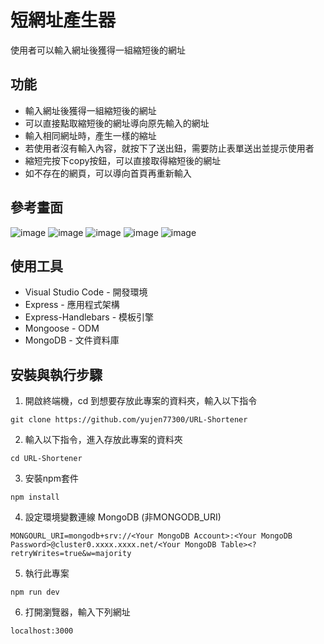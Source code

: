 # 短網址產生器
使用者可以輸入網址後獲得一組縮短後的網址<br>


## 功能

+ 輸入網址後獲得一組縮短後的網址
+ 可以直接點取縮短後的網址導向原先輸入的網址
+ 輸入相同網址時，產生一樣的縮址
+ 若使用者沒有輸入內容，就按下了送出鈕，需要防止表單送出並提示使用者
+ 縮短完按下copy按鈕，可以直接取得縮短後的網址
+ 如不存在的網頁，可以導向首頁再重新輸入



## 參考畫面
![image](https://user-images.githubusercontent.com/54500773/192105921-9f1559f3-45b9-4aac-b103-fdaf0601c447.png)
![image](https://user-images.githubusercontent.com/54500773/192105936-f660dc0f-0dcd-4305-ba3e-053d432154d4.png)
![image](https://user-images.githubusercontent.com/54500773/192105944-8c36e569-3633-4c40-be7b-9da255bec2cf.png)
![image](https://user-images.githubusercontent.com/54500773/192105966-4b27bd6c-00e8-4d90-94a3-277829ae971c.png)
![image](https://user-images.githubusercontent.com/54500773/192145686-81bc24d4-fe51-4091-b1fd-e57141fe3967.png)



## 使用工具
+ Visual Studio Code - 開發環境
+ Express - 應用程式架構
+ Express-Handlebars - 模板引擎
+ Mongoose - ODM
+ MongoDB - 文件資料庫

## 安裝與執行步驟
1. 開啟終端機，cd 到想要存放此專案的資料夾，輸入以下指令
```
git clone https://github.com/yujen77300/URL-Shortener
```
2. 輸入以下指令，進入存放此專案的資料夾
```
cd URL-Shortener
```
3. 安裝npm套件
```
npm install
```
4. 設定環境變數連線 MongoDB (非MONGODB_URI)
```
MONGOURL_URI=mongodb+srv://<Your MongoDB Account>:<Your MongoDB Password>@cluster0.xxxx.xxxx.net/<Your MongoDB Table><?retryWrites=true&w=majority
```
5. 執行此專案
```
npm run dev
```
6. 打開瀏覽器，輸入下列網址
```
localhost:3000
```
